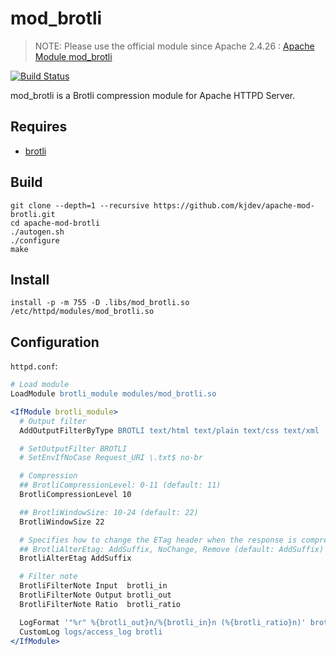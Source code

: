# mod_brotli

> NOTE: Please use the official module since Apache 2.4.26 : [Apache Module mod_brotli](https://httpd.apache.org/docs/2.4/en/mod/mod_brotli.html)

[![Build Status](https://travis-ci.org/kjdev/apache-mod-brotli.svg?branch=master)](https://travis-ci.org/kjdev/apache-mod-brotli)

mod_brotli is a Brotli compression module for Apache HTTPD Server.

## Requires

* [brotli](https://github.com/google/brotli)

## Build

```shell
git clone --depth=1 --recursive https://github.com/kjdev/apache-mod-brotli.git
cd apache-mod-brotli
./autogen.sh
./configure
make
```

## Install

```shell
install -p -m 755 -D .libs/mod_brotli.so /etc/httpd/modules/mod_brotli.so
```

## Configuration

`httpd.conf`:

```apache
# Load module
LoadModule brotli_module modules/mod_brotli.so

<IfModule brotli_module>
  # Output filter
  AddOutputFilterByType BROTLI text/html text/plain text/css text/xml

  # SetOutputFilter BROTLI
  # SetEnvIfNoCase Request_URI \.txt$ no-br

  # Compression
  ## BrotliCompressionLevel: 0-11 (default: 11)
  BrotliCompressionLevel 10

  ## BrotliWindowSize: 10-24 (default: 22)
  BrotliWindowSize 22

  # Specifies how to change the ETag header when the response is compressed
  ## BrotliAlterEtag: AddSuffix, NoChange, Remove (default: AddSuffix)
  BrotliAlterEtag AddSuffix

  # Filter note
  BrotliFilterNote Input  brotli_in
  BrotliFilterNote Output brotli_out
  BrotliFilterNote Ratio  brotli_ratio

  LogFormat '"%r" %{brotli_out}n/%{brotli_in}n (%{brotli_ratio}n)' brotli
  CustomLog logs/access_log brotli
</IfModule>
```
